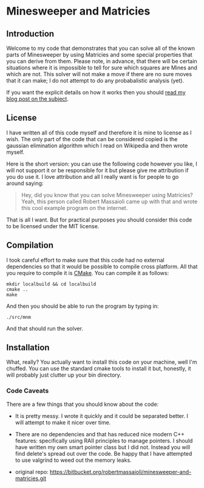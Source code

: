 # Minesweeper and Matricies

## Introduction

Welcome to my code that demonstrates that you can solve all of the known parts of
Minesweeper by using Matricies and some special properties that you can derive from them.
Please note, in advance, that there will be certain situations where it is impossible to
tell for sure which squares are Mines and which are not. This solver will not make a move
if there are no sure moves that it can make; I do not attempt to do any probabalistic
analysis (yet).

If you want the explicit details on how it works then you should [read my blog post on the
subject][1].

## License

I have written all of this code myself and therefore it is mine to license as I wish. The
only part of the code that can be considered copied is the gaussian elimination algorithm
which I read on Wikipedia and then wrote myself.

Here is the short version: you can use the following code however you like, I will not
support it or be responsible for it but please give me attribution if you do use it. I
love attribution and all I really want is for people to go around saying:

> Hey, did you know that you can solve Minesweeper using Matricies? Yeah, this person called 
> Robert Massaioli came up with that and wrote this cool example program on the internet.

That is all I want. But for practical purposes you should consider this code to be
licensed under the MIT license.

## Compilation

I took careful effort to make sure that this code had no external dependencies so that it
would be possible to compile cross platform. All that you require to compile it is [CMake][2]. 
You can compile it as follows:

    mkdir localbuild && cd localbuild
    cmake ..
    make

And then you should be able to run the program by typing in:

    ./src/mnm

And that should run the solver. 

## Installation

What, really? You actually want to install this code on your machine, well I'm chuffed.
You can use the standard cmake tools to install it but, honestly, it will probably just
clutter up your bin directory.

### Code Caveats

There are a few things that you should know about the code:

 - It is pretty messy. I wrote it quickly and it could be separated better. I will attempt
   to make it nicer over time.
 - There are no dependencies and that has reduced nice modern C++ features: specifically
   using RAII principles to manage pointers. I should have written my own smart pointer
   class but I did not. Instead you will find delete's spread out over the code. Be happy
   that I have attempted to use valgrind to weed out the memory leaks.

 - original repo: https://bitbucket.org/robertmassaioli/minesweeper-and-matricies.git

[1]: http://robertmassaioli.wordpress.com/2013/01/12/solving-minesweeper-with-matricies/
[2]: http://www.cmake.org/
